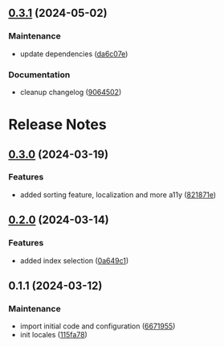 

## [0.3.1](https://github.com/collective/volto-contents-next/compare/v0.3.0...v0.3.1) (2024-05-02)


### Maintenance

* update dependencies ([da6c07e](https://github.com/collective/volto-contents-next/commit/da6c07e2142efdc10fdcc2cc15fc35f5c7aa5489))


### Documentation

* cleanup changelog ([9064502](https://github.com/collective/volto-contents-next/commit/906450231478d9f2605b2e546f7a6173e5f50541))

# Release Notes


## [0.3.0](https://github.com/collective/volto-contents-next/compare/v0.2.0...v0.3.0) (2024-03-19)


### Features

* added sorting feature, localization and more a11y ([821871e](https://github.com/collective/volto-contents-next/commit/821871e458267f9f76760ac198a4de2e2586465d))

## [0.2.0](https://github.com/collective/volto-contents-next/compare/v0.1.1...v0.2.0) (2024-03-14)


### Features

* added index selection ([0a649c1](https://github.com/collective/volto-contents-next/commit/0a649c17d178dd665d762deb9966a211a289ed0f))

## 0.1.1 (2024-03-12)


### Maintenance

* import initial code and configuration ([6671955](https://github.com/collective/volto-contents-next/commit/66719555a8e920b5eea55faaab2f9eb0bce22a19))
* init locales ([115fa78](https://github.com/collective/volto-contents-next/commit/115fa78761305a77046d57bd8aca3fef6d0149c7))
